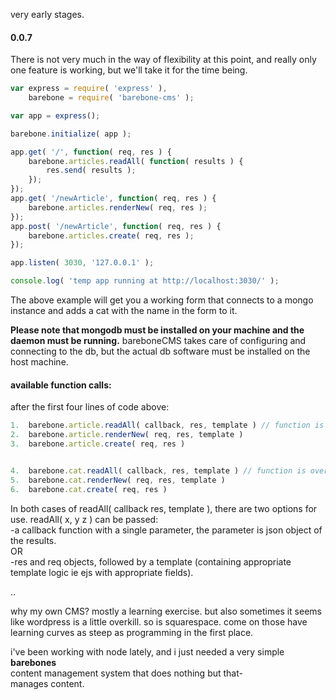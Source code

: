 very early stages.

#### 0.0.7
There is not very much in the way of flexibility at this point, and really only one feature is working, but we'll take it for the time being.

```javascript
var express = require( 'express' ),
    barebone = require( 'barebone-cms' );

var app = express();

barebone.initialize( app );

app.get( '/', function( req, res ) {
    barebone.articles.readAll( function( results ) {
        res.send( results );
    });
});
app.get( '/newArticle', function( req, res ) {
    barebone.articles.renderNew( req, res );
});
app.post( '/newArticle', function( req, res ) {
    barebone.articles.create( req, res );
});

app.listen( 3030, '127.0.0.1' );

console.log( 'temp app running at http://localhost:3030/' );
```

The above example will get you a working form that connects to a mongo instance and adds a cat with the name in the form to it.

**Please note that mongodb must be installed on your machine and the daemon must be running.**
bareboneCMS takes care of configuring and connecting to the db, but the actual db software must be installed on the host machine.


#### available function calls:
after the first four lines of code above:  
```javascript
1.  barebone.article.readAll( callback, res, template ) // function is overloaded, see docs
2.  barebone.article.renderNew( req, res, template )
3.  barebone.article.create( req, res )


4.  barebone.cat.readAll( callback, res, template ) // function is overloaded, see docs
5.  barebone.cat.renderNew( req, res, template )
6.  barebone.cat.create( req, res )
```
In both cases of readAll( callback res, template ), there are two options for use. readAll( x, y z ) can be passed:  
-a callback function with a single parameter, the parameter is json object of the results.  
OR  
-res and req objects, followed by a template (containing appropriate template logic ie ejs with appropriate fields).

..  

why my own CMS?
mostly a learning exercise.
but also sometimes it seems like wordpress is a little overkill.
so is squarespace.
come on those have learning curves as steep as programming in the first place.

i've been working with node lately, and i just needed a very simple  
**barebones**  
content management system that does nothing but that-  
manages content.
